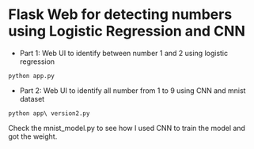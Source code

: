 # Flask Web for detecting numbers using Logistic Regression and CNN


- Part 1: Web UI to identify between number 1 and 2 using logistic regression

```
python app.py
```

- Part 2: Web UI to identify all number from 1 to 9 using CNN and mnist dataset

```
python app\ version2.py
```

Check the mnist_model.py to see how I used CNN to train the model and got the weight.

